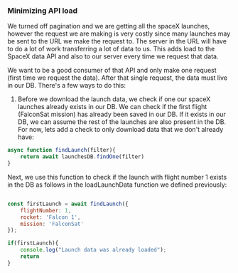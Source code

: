 
### Minimizing API load 

We turned off pagination and we are getting all the spaceX launches, however the request we are making is very costly since many launches may be sent to the URL we make the request to. The server in the URL will have to do a lot of work transferring a lot of data to us. This adds load to the SpaceX data API and also to our server every time we request that data.

We want to be a good consumer of that API and only make one request (first time we request the data). After that single request, the data must live in our DB. There's a few ways to do this:

1. Before we download the launch data, we check if one our spaceX launches already exists in our DB. We can check if the first flight (FalconSat mission) has already been saved in our DB. If it exists in our DB, we can assume the rest of the launches are also present in the DB.  For now, lets add a check to only download data that we don't already have: 

```js
async function findLaunch(filter){
	return await launchesDB.findOne(filter)
}
```

Next, we use this function to check if the launch with flight number 1 exists in the DB as follows in the loadLaunchData function we defined previously: 

```js

const firstLaunch = await findLaunch({
	flightNumber: 1,
	rocket: 'Falcon 1',
	mission: 'FalconSat'
});

if(firstLaunch){
	console.log("Launch data was already loaded");
	return
}
```

